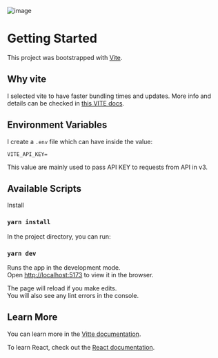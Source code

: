 ![image](https://user-images.githubusercontent.com/37349708/201828660-caf07c4a-1fb9-4b7e-9ad4-d1a21981dfb3.png)

# Getting Started

This project was bootstrapped with [Vite](https://vitejs.dev/guide/).

## Why vite

I selected vite to have faster bundling times and updates.
More info and details can be checked in
[this VITE docs](https://vitejs.dev/guide/why.html).

## Environment Variables

I create a `.env` file which can have
inside the value:

```
VITE_API_KEY=
```

This value are mainly used to pass API KEY to requests from API in v3.

## Available Scripts

Install

### `yarn install`

In the project directory, you can run:

### `yarn dev`

Runs the app in the development mode.\
Open [http://localhost:5173](http://localhost:5173) to view it in the browser.

The page will reload if you make edits.\
You will also see any lint errors in the console.

## Learn More

You can learn more in the [Vitte documentation](https://vitejs.dev/guide/).

To learn React, check out the [React documentation](https://reactjs.org/).
